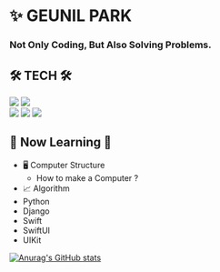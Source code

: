 # ✨ GEUNIL PARK



### Not Only Coding, But Also Solving Problems.


## 🛠 TECH 🛠 

 
<div>
 <img src="https://img.shields.io/badge/Swift-F05138?style=flat-square&logo=Swift&logoColor=white"/>
 <img src="https://img.shields.io/badge/Python-3776AB?style=flat-square&logo=Python&logoColor=white"/>
</div>

<div>
 <img src="https://img.shields.io/badge/SwiftUI-61DAFB?style=flat-square&logo=Swift&logoColor=white"/>
 <img src="https://img.shields.io/badge/UIKit-4FC08D?style=flat-square&logo=UIKit&logoColor=white"/>
 <img src="https://img.shields.io/badge/Django-000000?style=flat-square&logo=Django&logoColor=white"/>
</div>

## 🌱 Now Learning 🌱


  
- 🖥 Computer Structure
  - How to make a Computer ? 
- 📈 Algorithm
- Python
- Django
- Swift
- SwiftUI
- UIKit 


[![Anurag's GitHub stats](https://github-readme-stats.vercel.app/api?username=Valentino1994)](https://github.com/anuraghazra/github-readme-stats)
